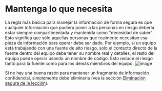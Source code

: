 [Title]: # (Mantenga lo que necesita)
[Difficulty]: # (Principiante)
[Order]: # (0)

# Mantenga lo que necesita

La regla más básica para manejar la información de forma segura es que cualquier información que pudiera poner a las personas en riesgo debería estar siempre compartimentada y mantenida como "necesidad de saber". Esto significa que sólo aquellas personas que realmente necesitan esa pieza de información para operar debe ser dado. Por ejemplo, si un equipo está trabajando con una fuente de alto riesgo, solo el contacto directo de la fuente dentro del equipo debe tener su nombre real y detalles, el resto del equipo puede operar usando un nombre de código. Esto reduce el riesgo tanto para la fuente como para los demás miembros del equipo.
![image](managing_information1.png)

Si no hay una buena razón para mantener un fragmento de información confidencial, simplemente debe eliminarla (vea la sección [Eliminación segura de la lección](umbrella://lesson/safely-deleting)).